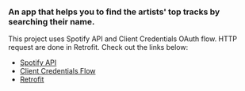 ### An app that helps you to find the artists' top tracks by searching their name.

This project uses Spotify API and  Client Credentials OAuth flow. HTTP request are done in Retrofit.                                                                 Check out the links below:

* [Spotify API](https://developer.spotify.com/documentation/web-api/quick-start/)                
* [Client Credentials Flow](https://developer.spotify.com/documentation/general/guides/authorization/client-credentials/)          
* [Retrofit](https://github.com/square/retrofit)
